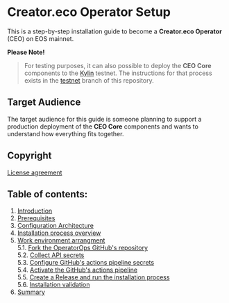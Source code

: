 # Creator.eco Operator Setup

This is a step-by-step installation guide to become a **Creator.eco Operator** (CEO) on EOS mainnet.  

**Please Note!**
> For testing purposes, it can also possible to deploy the **CEO Core** components to the [Kylin](https://www.cryptokylin.io/) testnet. The instructions for that process exists in the [testnet](https://github.com/Creator-Eco/OperatorOps/tree/operatorops-setup) branch of this repository.

## Target Audience

The target audience for this guide is someone planning to support a production deployment of the **CEO Core** components and wants to understand how everything fits together.


## Copyright
[License agreement](LICENSE)


## Table of contents:

1. [Introduction](docs/01-introduction.md)
2. [Prerequisites](docs/02-prerequisites.md)
3. [Configuration Architecture](docs/03-architecture.md)
4. [Installation process overview](docs/04-overview.md)
5. [Work environment arrangment](docs/05-work-env-arrange.md)  
    5.1. [Fork the OperatorOps GitHub's repository](docs/06-fork-repo.md)  
    5.2. [Collect API secrets](docs/07-collect-api-keys.md)  
    5.3. [Configure GitHub's actions pipeline secrets](docs/08-create-secrets.md)  
    5.4. [Activate the GitHub's actions pipeline](docs/09-activate-pipeline.md)  
    5.5. [Create a Release and run the installation process](docs/10-create-release.md)  
    5.6. [Installation validation](docs/11-validation.md)  
6. [Summary](docs/12-summary.md)